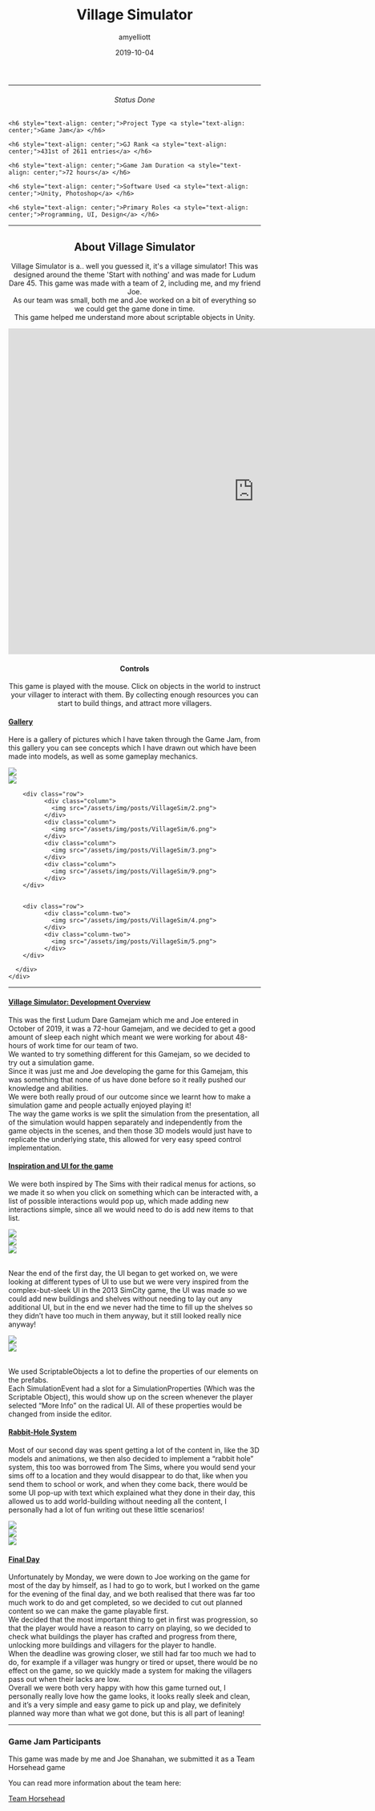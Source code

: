 ﻿---
layout: post
title:  "Village Simulator"
summary: "Village Simulator is a.. well you guessed it, it's a village simulator! This was designed around the theme 'Start with nothing' <small>(Ludum Dare 45)</small>"
author: amyelliott
date: '2019-10-04'
category: ['CSharp', 'Design', 'UI-UX', 'Game-Jam']
thumbnail: /assets/img/posts/VillageSim/villagesimulator.png
keywords: villagesim, village, sim, indie
usemathjax: true
---
<!---Keep this here-->
<!---Part of the collapsible group items // Ref: https://codepen.io/nhembram/pen/XKEJJp -->
<script>
     $('.panel-collapse').on('show.bs.collapse', function () {
        $(this).siblings('.panel-heading').addClass('active');
      });

      $('.panel-collapse').on('hide.bs.collapse', function () {
        $(this).siblings('.panel-heading').removeClass('active');
      });
</script>

<!--- This HR is nice to have here, to seperate the status of the game -->
<hr>


<!--- -------------------------------------------------------------- -->
<!--- This is for the status of the game, every game should have one -->
<!--- -------------------------------------------------------------- -->
<div class="status-card">
    <h6 style="text-align: center;">Status <a style="text-align: center;">Done</a> </h6> 

    <h6 style="text-align: center;">Project Type <a style="text-align: center;">Game Jam</a> </h6>   

    <h6 style="text-align: center;">GJ Rank <a style="text-align: center;">431st of 2611 entries</a> </h6>  

    <h6 style="text-align: center;">Game Jam Duration <a style="text-align: center;">72 hours</a> </h6>    

    <h6 style="text-align: center;">Software Used <a style="text-align: center;">Unity, Photoshop</a> </h6>    

    <h6 style="text-align: center;">Primary Roles <a style="text-align: center;">Programming, UI, Design</a> </h6> 
</div>

<!--- This HR is nice to have here, to seperate the status of the game -->
<hr>

<!--- -------------------------------------------------------------------- -->
<!--- This is for the main description of the game, this is very important -->
<!--- -------------------------------------------------------------------- -->
<div class = "card">
    <h2 style="text-align: center;">About Village Simulator</h2>
    <p style="text-align: center;">Village Simulator is a.. well you guessed it, it's a village simulator! This was designed around the theme 'Start with nothing' and was made for Ludum Dare 45. This game was made with a team of 2, including me, and my friend Joe. <br /> As our team was small, both me and Joe worked on a bit of everything so we could get the game done in time. <br /> This game helped me understand more about scriptable objects in Unity.</p>
</div>

<!--- --------------------------------------------------------------------------------------------------------- -->
<!--- This is the Embed of the game, followed by a collapsible with the gallery, which starts as open -->
<!--- --------------------------------------------------------------------------------------------------------- -->
<div style="text-align: center;"> <iframe frameborder="0" src="https://itch.io/embed-upload/3491873?color=333333" allowfullscreen="" width="980" height="650"><a href="https://horsehead.itch.io/village-simulation-game";  width="100%">Play Village Simulation Game on itch.io</a></iframe> </div>
<div class="control-card">  
    <h4 style="text-align: center;">Controls</h4>
    <p style="text-align: center;">This game is played with the mouse. Click on objects in the world to instruct your villager to interact with them. By collecting enough resources you can start to build things, and attract more villagers.</p>
</div>


<div class="wrapper center-block">
  <div class="panel-group" id="accordion" role="tablist" aria-multiselectable="true">
  <div class="panel panel-default">
    <div class="panel-heading active" role="tab" id="headingOne">
      <h4 class="panel-title">
        <a role="button" data-toggle="collapse" data-parent="#accordion" href="#collapseGallery" aria-expanded="true" aria-controls="collapseGallery">
          Gallery
        </a>
      </h4>
    </div>
    <div id="collapseGallery" class="panel-collapse collapse in collapse show" role="tabpanel" aria-labelledby="headingOne">
      <div class="panel-body">
        <p>Here is a gallery of pictures which I have taken through the Game Jam, from this gallery you can see concepts which I have drawn out which have been made into models, as well as some gameplay mechanics. <br /> </p>  
        <div class="row">
            <div class="column-two">
                <img src="/assets/img/posts/VillageSim/1.png">
            </div>
            <div class="column-two">
                <img src="/assets/img/posts/VillageSim/0.png">
            </div>
        </div>



        <div class="row">
              <div class="column">
                <img src="/assets/img/posts/VillageSim/2.png">
              </div>
              <div class="column">
                <img src="/assets/img/posts/VillageSim/6.png">
              </div>
              <div class="column">
                <img src="/assets/img/posts/VillageSim/3.png">
              </div>
              <div class="column">
                <img src="/assets/img/posts/VillageSim/9.png">
              </div>
        </div>


        <div class="row">
              <div class="column-two">
                <img src="/assets/img/posts/VillageSim/4.png">
              </div>
              <div class="column-two">
                <img src="/assets/img/posts/VillageSim/5.png">
              </div>
        </div>

      </div>
    </div>
  </div>
</div>

<!--- This HR is nice to have here, to seperate the status of the game -->
<hr>

<!--- -------------------------------------------------------- -->
<!--- This is the collapsible which I will be using.           -->
<!--- I will use these to write about what I done for the game -->
<!--- -------------------------------------------------------- -->
<div class="wrapper center-block">
  <div class="panel-group" id="accordion" role="tablist" aria-multiselectable="true">
  <div class="panel panel-default">
    <div class="panel-heading active" role="tab" id="headingOne">
      <h4 class="panel-title">
        <a role="button" data-toggle="collapse" data-parent="#accordion" href="#collapseOverview" aria-expanded="true" aria-controls="collapseOverview">
          Village Simulator: Development Overview
        </a>
      </h4>
    </div>
    <div id="collapseOverview" class="panel-collapse collapse in" role="tabpanel" aria-labelledby="headingOne">
      <div class="panel-body">
        This was the first Ludum Dare Gamejam which me and Joe entered in October of 2019, it was a 72-hour Gamejam, and we decided to get a good amount of sleep each night which meant we were working for about 48-hours of work time for our team of two. <br /> We wanted to try something different for this Gamejam, so we decided to try out a simulation game. <br /> Since it was just me and Joe developing the game for this Gamejam, this was something that none of us have done before so it really pushed our knowledge and abilities.  <br /> We were both really proud of our outcome since we learnt how to make a simulation game and people actually enjoyed playing it! <br /> The way the game works is we split the simulation from the presentation, all of the simulation would happen separately and independently from the game objects in the scenes, and then those 3D models would just have to replicate the underlying state, this allowed for very easy speed control implementation.
      </div>
    </div>
  </div>
  <div class="panel panel-default">
    <div class="panel-heading" role="tab" id="headingTwo">
      <h4 class="panel-title">
        <a class="collapsed" role="button" data-toggle="collapse" data-parent="#accordion" href="#collapseInspiration" aria-expanded="false" aria-controls="collapseInspiration">
          Inspiration and UI for the game
        </a>
      </h4>
    </div>
    <div id="collapseInspiration" class="panel-collapse collapse" role="tabpanel" aria-labelledby="headingTwo">
      <div class="panel-body">
        <p> We were both inspired by The Sims with their radical menus for actions, so we made it so when you click on something which can be interacted with, a list of possible interactions would pop up, which made adding new interactions simple, since all we would need to do is add new items to that list. <br /> </p>
        <div class="row">
              <div class="column-three">
                <img src="/assets/img/posts/VillageSim/2.png">
              </div>
              <div class="column-three">
                <img src="/assets/img/posts/VillageSim/6.png">
              </div>
              <div class="column-three">
                <img src="/assets/img/posts/VillageSim/8.png">
              </div>
        </div>  
        <p> <br />Near the end of the first day, the UI began to get worked on, we were looking at different types of UI to use but we were very inspired from the complex-but-sleek UI in the 2013 SimCity game, the UI was made so we could add new buildings and shelves without needing to lay out any additional UI, but in the end we never had the time to fill up the shelves so they didn’t have too much in them anyway, but it still looked really nice anyway! <br /> </p>
        <div class="row">
              <div class="column-two">
                <img src="/assets/img/posts/VillageSim/3.png">
              </div>
              <div class="column-two">
                <img src="/assets/img/posts/VillageSim/7.png">
              </div>
        </div> 
        <p> <br /> We used ScriptableObjects a lot to define the properties of our elements on the prefabs. <br /> Each SimulationEvent had a slot for a SimulationProperties (Which was the Scriptable Object), this would show up on the screen whenever the player selected “More Info” on the radical UI. All of these properties would be changed from inside the editor. <br /> </p>
      </div>
    </div>
  </div>
  <div class="panel panel-default">
    <div class="panel-heading" role="tab" id="headingThree">
      <h4 class="panel-title">
        <a class="collapsed" role="button" data-toggle="collapse" data-parent="#accordion" href="#collapseRabbit" aria-expanded="false" aria-controls="collapseRabbit">
          Rabbit-Hole System
        </a>
      </h4>
    </div>
    <div id="collapseRabbit" class="panel-collapse collapse" role="tabpanel" aria-labelledby="headingThree">
      <div class="panel-body">
        <p>Most of our second day was spent getting a lot of the content in, like the 3D models and animations, we then also decided to implement a “rabbit hole” system, this too was borrowed from The Sims, where you would send your sims off to a location and they would disappear to do that, like when you send them to school or work, and when they come back, there would be some UI pop-up with text which explained what they done in their day, this allowed us to add world-building without needing all the content, I personally had a lot of fun writing out these little scenarios!<br /></p>
        <div class="row">
              <div class="column-three">
                <img src="/assets/img/posts/VillageSim/9.png">
              </div>
              <div class="column-three">
                <img src="/assets/img/posts/VillageSim/5.png">
              </div>
              <div class="column-three">
                <img src="/assets/img/posts/VillageSim/4.png">
              </div>
        </div>       
      </div>
    </div>
  </div>
  <div class="panel panel-default">
    <div class="panel-heading" role="tab" id="headingThree">
      <h4 class="panel-title">
        <a class="collapsed" role="button" data-toggle="collapse" data-parent="#accordion" href="#collapseFinal" aria-expanded="false" aria-controls="collapseFinal">
          Final Day
        </a>
      </h4>
    </div>
    <div id="collapseFinal" class="panel-collapse collapse" role="tabpanel" aria-labelledby="headingThree">
      <div class="panel-body">
        <p>Unfortunately by Monday, we were down to Joe working on the game for most of the day by himself, as I had to go to work, but I worked on the game for the evening of the final day, and we both realised that there was far too much work to do and get completed, so we decided to cut out planned content so we can make the game playable first. <br /> We decided that the most important thing to get in first was progression, so that the player would have a reason to carry on playing, so we decided to check what buildings the player has crafted and progress from there, unlocking more buildings and villagers for the player to handle. <br />When the deadline was growing closer, we still had far too much we had to do, for example if a villager was hungry or tired or upset, there would be no effect on the game, so we quickly made a system for making the villagers pass out when their lacks are low. <br />Overall we were both very happy with how this game turned out, I personally really love how the game looks, it looks really sleek and clean, and it’s a very simple and easy game to pick up and play, we definitely planned way more than what we got done, but this is all part of leaning!<br /></p>  
      </div>
    </div>
  </div>
</div>
</div>

<hr>
        
<div class = "card">
    <h3>Game Jam Participants</h3>
    <p>This game was made by me and Joe Shanahan, we submitted it as a Team Horsehead game</p>
    <p>You can read more information about the team here:</p>
    <a href="/blog/authors/teamhorsehead/" target="_blank" class="btn btn-dark btn-lg">Team Horsehead</a>
</div>


